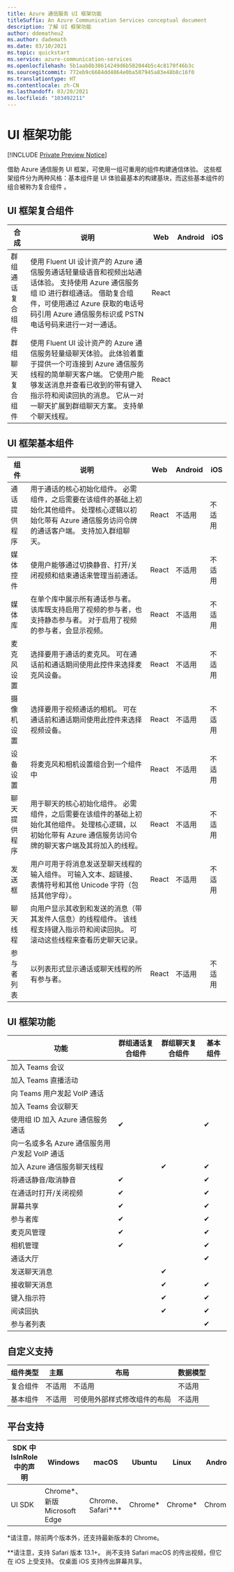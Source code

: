 ```yaml
---
title: Azure 通信服务 UI 框架功能
titleSuffix: An Azure Communication Services conceptual document
description: 了解 UI 框架功能
author: ddematheu2
ms.author: dademath
ms.date: 03/10/2021
ms.topic: quickstart
ms.service: azure-communication-services
ms.openlocfilehash: 5b1aab8b38614249d6b502044b5c4c8170f46b3c
ms.sourcegitcommit: 772eb9c6684dd4864e0ba507945a83e48b8c16f0
ms.translationtype: HT
ms.contentlocale: zh-CN
ms.lasthandoff: 03/20/2021
ms.locfileid: "103492211"
---
```

# <a name="ui-framework-capabilities"></a>UI 框架功能

[!INCLUDE [Private Preview Notice](../../includes/private-preview-include.md)]

借助 Azure 通信服务 UI 框架，可使用一组可重用的组件构建通信体验。 这些框架组件分为两种风格：基本组件是 UI 体验最基本的构建基块，而这些基本组件的组合被称为复合组件 。

## <a name="ui-framework-composite-components"></a>UI 框架复合组件

| 合成               | 说明                                               | Web   | Android | iOS   |
|-------------------------|-----------------------------------------------------------|-------|---------|-------|
| 群组通话复合组件 | 使用 Fluent UI 设计资产的 Azure 通信服务通话轻量级语音和视频出站通话体验。 支持使用 Azure 通信服务组 ID 进行群组通话。 借助复合组件，可使用通过 Azure 获取的电话号码引用 Azure 通信服务标识或 PSTN 电话号码来进行一对一通话。                                    | React |  |  |
| 群组聊天复合组件    | 使用 Fluent UI 设计资产的 Azure 通信服务轻量级聊天体验。 此体验着重于提供一个可连接到 Azure 通信服务线程的简单聊天客户端。 它使用户能够发送消息并查看已收到的带有键入指示符和阅读回执的消息。 它从一对一聊天扩展到群组聊天方案。 支持单个聊天线程。                         | React |  |  |

## <a name="ui-framework-base-components"></a>UI 框架基本组件

| 组件             | 说明                                                                                                                                                                                                                                                                        | Web   | Android | iOS |
|-----------------------|------------------------------------------------------------------------------------------------------------------------------------------------------------------------------------------------------------------------------------------------------------------------------------|-------|---------|-----|
| 通话提供程序    | 用于通话的核心初始化组件。 必需组件，之后需要在该组件的基础上初始化其他组件。 处理核心逻辑以初始化带有 Azure 通信服务访问令牌的通话客户端。 支持加入群组聊天。 | React | 不适用     | 不适用 |
| 媒体控件   | 使用户能够通过切换静音、打开/关闭视频和结束通话来管理当前通话。                                                                                                                                                              | React | 不适用     | 不适用 |
| 媒体库   | 在单个库中展示所有通话参与者。 该库既支持启用了视频的参与者，也支持静态参与者。 对于启用了视频的参与者，会显示视频。                                                                                                                | React | 不适用     | 不适用 |
| 麦克风设置 | 选择要用于通话的麦克风。 可在通话前和通话期间使用此控件来选择麦克风设备。                                                                                                                                               | React | 不适用     | 不适用 |
| 摄像机设置     | 选择要用于视频通话的相机。 可在通话前和通话期间使用此控件来选择视频设备。                                                                                                                                             | React | 不适用     | 不适用 |
| 设备设置     | 将麦克风和相机设置组合到一个组件中                                                                                                 | React | 不适用     | 不适用 |
| 聊天提供程序       | 用于聊天的核心初始化组件。 必需组件，之后需要在该组件的基础上初始化其他组件。 处理核心逻辑，以初始化带有 Azure 通信服务访问令牌的聊天客户端及其将加入的线程。                                     | React | 不适用     | 不适用 |
| 发送框          | 用户可用于将消息发送至聊天线程的输入组件。 可输入文本、超链接、表情符号和其他 Unicode 字符（包括其他字母）。                                                                                                                         | React | 不适用     | 不适用 |
| 聊天线程           | 向用户显示其收到和发送的消息（带其发件人信息）的线程组件。 该线程支持键入指示符和阅读回执。 可滚动这些线程来查看历史聊天记录。
| 参与者列表      | 以列表形式显示通话或聊天线程的所有参与者。  | React | 不适用     | 不适用 |

## <a name="ui-framework-capabilities"></a>UI 框架功能

| 功能                                                             | 群组通话复合组件 | 群组聊天复合组件 | 基本组件 |
|---------------------------------------------------------------------|-------------------------|----------------------|-----------------|
| 加入 Teams 会议                                                  |                         |                      |           
| 加入 Teams 直播活动                                               |                         |                      | 
| 向 Teams 用户发起 VoIP 通话                                       |                         |                      | 
| 加入 Teams 会议聊天                                           |                         |                      |            
| 使用组 ID 加入 Azure 通信服务通话                | ✔                      |                      | ✔
| 向一名或多名 Azure 通信服务用户发起 VoIP 通话 |                         |                      |           
| 加入 Azure 通信服务聊天线程                    |                         | ✔                   | ✔
| 将通话静音/取消静音                                                    | ✔                       |                      | ✔
| 在通话时打开/关闭视频                                                | ✔                       |                      | ✔
| 屏幕共享                                                      | ✔                       |                      | ✔
| 参与者库                                                 | ✔                       |                      | ✔
| 麦克风管理                                               | ✔                       |                      | ✔
| 相机管理                                                   | ✔                       |                      | ✔
| 通话大厅                                                          |                         |                      | ✔
| 发送聊天消息                                                   |                         | ✔                   |            
| 接收聊天消息                                                |                         | ✔                   | ✔
| 键入指示符                                                   |                         | ✔                   | ✔
| 阅读回执                                                        |                         | ✔                   | ✔
| 参与者列表                                                    |                         |                      | ✔


## <a name="customization-support"></a>自定义支持

| 组件类型            | 主题     | 布局                                                              | 数据模型 |
|---------------------------|------------|---------------------------------------------------------------------|-------------|
| 复合组件       |     不适用    | 不适用                                                                 |     不适用     |
| 基本组件            |     不适用    | 可使用外部样式修改组件的布局         |     不适用     |


## <a name="platform-support"></a>平台支持

| SDK 中 IsInRole 中的声明    | Windows            | macOS                | Ubuntu   | Linux    | Android  | iOS        |
|--------|--------------------|----------------------|----------|----------|----------|------------|
| UI SDK | Chrome\*、新版 Microsoft Edge | Chrome、Safari\*\*\* | Chrome\* | Chrome\* | Chrome\* | Safari\*\* |

\*请注意，除前两个版本外，还支持最新版本的 Chrome。

\*\*请注意，支持 Safari 版本 13.1+。 尚不支持 Safari macOS 的传出视频，但它在 iOS 上受支持。 仅桌面 iOS 支持传出屏幕共享。
